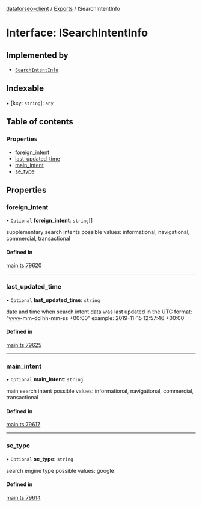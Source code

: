 [dataforseo-client](../README.md) / [Exports](../modules.md) / ISearchIntentInfo

# Interface: ISearchIntentInfo

## Implemented by

- [`SearchIntentInfo`](../classes/SearchIntentInfo.md)

## Indexable

▪ [key: `string`]: `any`

## Table of contents

### Properties

- [foreign\_intent](ISearchIntentInfo.md#foreign_intent)
- [last\_updated\_time](ISearchIntentInfo.md#last_updated_time)
- [main\_intent](ISearchIntentInfo.md#main_intent)
- [se\_type](ISearchIntentInfo.md#se_type)

## Properties

### foreign\_intent

• `Optional` **foreign\_intent**: `string`[]

supplementary search intents
possible values: informational, navigational, commercial, transactional

#### Defined in

[main.ts:79620](https://github.com/dataforseo/TypeScriptClient/blob/7ca1aa4/main.ts#L79620)

___

### last\_updated\_time

• `Optional` **last\_updated\_time**: `string`

date and time when search intent data was last updated
in the UTC format: “yyyy-mm-dd hh-mm-ss +00:00”
example:
2019-11-15 12:57:46 +00:00

#### Defined in

[main.ts:79625](https://github.com/dataforseo/TypeScriptClient/blob/7ca1aa4/main.ts#L79625)

___

### main\_intent

• `Optional` **main\_intent**: `string`

main search intent
possible values: informational, navigational, commercial, transactional

#### Defined in

[main.ts:79617](https://github.com/dataforseo/TypeScriptClient/blob/7ca1aa4/main.ts#L79617)

___

### se\_type

• `Optional` **se\_type**: `string`

search engine type
possible values: google

#### Defined in

[main.ts:79614](https://github.com/dataforseo/TypeScriptClient/blob/7ca1aa4/main.ts#L79614)
